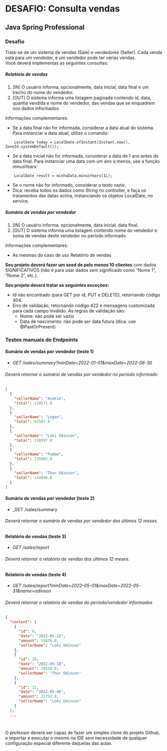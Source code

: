 #  DESAFIO: Consulta vendas

## Java Spring Professional


### Desafio
Trata-se de um sistema de vendas (Sale) e vendedores (Seller). Cada venda está para um vendedor, e um
vendedor pode ter várias vendas. </br>
Você deverá implementas as seguintes consultas:

##### Relatório de vendas
1. [IN] O usuário informa, opcionalmente, data inicial, data final e um trecho do nome do vendedor.</br>
2. [OUT] O sistema informa uma listagem paginada contendo id, data, quantia vendida e nome do
   vendedor, das vendas que se enquadrem nos dados informados.</br>

Informações complementares:</br>
-  Se a data final não for informada, considerar a data atual do sistema. Para instanciar a data atual,
utilize o comando:</br>
```
    LocalDate today = LocalDate.ofInstant(Instant.now(), ZoneId.systemDefault());
```
- Se a data inicial não for informada, considerar a data de 1 ano antes da data final. Para instanciar
uma data com um ano a menos, use a função minusYears:</br>
```
    LocalDate result = minhaData.minusYears(1L);
```
-  Se o nome não for informado, considerar o texto vazio.</br>
-  Dica: receba todos os dados como String no controller, e faça os tratamentos das datas acima,
instanciando os objetos LocalDate, no service.</br>

##### Sumário de vendas por vendedor

1. [IN] O usuário informa, opcionalmente, data inicial, data final.</br>
2. [OUT] O sistema informa uma listagem contendo nome do vendedor e soma de vendas deste vendedor
   no período informado.</br>

Informações complementares:</br>
- As mesmas do caso de uso Relatório de vendas


**Seu projeto deverá fazer um seed de pelo menos 10 clientes** com dados SIGNIFICATIVOS (não é para
usar dados sem significado como “Nome 1”, “Nome 2”, etc.).</br>

**Seu projeto deverá tratar as seguintes exceções:**
- Id não encontrado (para GET por id, PUT e DELETE), retornando código 404.</br>
- Erro de validação, retornando código 422 e mensagens customizada para cada campo inválido. As
  regras de validação são: </br>
    - Nome: não pode ser vazio
    - Data de nascimento: não pode ser data futura (dica: use @PastOrPresent)

### Testes manuais de Endpoints
#### Sumário de vendas por vendedor (teste 1)
  - _GET /sales/summary?minDate=2022-01-01&maxDate=2022-06-30_</br>
###### Deverá retornar o sumário de vendas por vendedor no período informado
```json
[
  {
    "sellerName": "Anakin",
    "total": 110571.0
  },
  {
    "sellerName": "Logan",
    "total": 83587.0
  },
  {
    "sellerName": "Loki Odinson",
    "total": 150597.0
  },
  {
    "sellerName": "Padme",
    "total": 135902.0
  },
  {
    "sellerName": "Thor Odinson",
    "total": 144896.0
  }
]
```
#### Sumário de vendas por vendedor (teste 2)
  - _GET /sales/summary
######  Deverá retornar o sumário de vendas por vendedor dos últimos 12 meses.

#### Relatório de vendas (teste 3)
- _GET /sales/report_
###### Deverá retornar o relatório de vendas dos últimos 12 meses.

#### Relatório de vendas (teste 4)
- _GET /sales/report?minDate=2022-05-01&maxDate=2022-05-31&name=odinson_
###### Deverá retornar o relatório de vendas do período/vendedor informados

```json
{
  "content": [
    {
      "id": 9,
      "date": "2022-05-22",
      "amount": 19476.0,
      "sellerName": "Loki Odinson"
    },
    {
      "id": 10,
      "date": "2022-05-18",
      "amount": 20530.0,
      "sellerName": "Thor Odinson"
    },
    {
      "id": 12,
      "date": "2022-05-06",
      "amount": 21753.0,
      "sellerName": "Loki Odinson"
    }
  ],
  ...
```
#
O professor deverá ser capaz de fazer um simples clone do projeto Github, e importar e executar o mesmo na
IDE sem necessidade de qualquer configuração especial diferente daquelas das aulas.</br>
